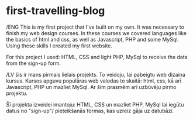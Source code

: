 # first-travelling-blog
/ENG
This is my first project that I've built on my own. It was necessary to finish my web design courses.
In these courses we covered languages like the basics of html and css, as well as Javascript, PHP and some MySql.
Using these skills I created my first website.

For this project I used: 
HTML, CSS and light PHP, MySql to receive the data from the sign-up form.


/LV
šis ir mans pirmais lielais projekts. To veidoju, lai pabeigtu web dizaina kursus. 
Kursos apguvu populāras web valodas to skaitā: html, css, kā arī Javascript, PHP un mazliet MySql.
Ar šīm prasmēm arī uzbūvēju pirmo projektu.

Šī projekta izveidei imantoju:
HTML, CSS un mazliet PHP, MySql lai iegūtu datus no "sign-up"/ pieteikšanās formas, kas uzreiz gāja uz datubāzi.
